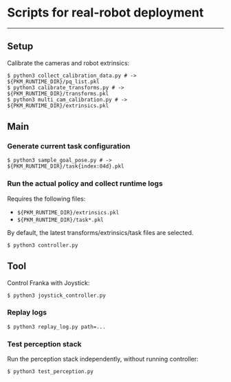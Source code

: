 # Scripts for real-robot deployment

---

## Setup

Calibrate the cameras and robot extrinsics:
```
$ python3 collect_calibration_data.py # -> ${PKM_RUNTIME_DIR}/pq_list.pkl
$ python3 calibrate_transforms.py # -> ${PKM_RUNTIME_DIR}/transforms.pkl
$ python3 multi_cam_calibration.py # -> ${PKM_RUNTIME_DIR}/extrinsics.pkl
```

## Main

### Generate current task configuration

```
$ python3 sample_goal_pose.py # -> ${PKM_RUNTIME_DIR}/task{index:04d}.pkl
```

### Run the actual policy and collect runtime logs

Requires the following files:

* `${PKM_RUNTIME_DIR}/extrinsics.pkl`
* `${PKM_RUNTIME_DIR}/task*.pkl`

By default, the latest transforms/extrinsics/task files are selected.

```
$ python3 controller.py
```

## Tool

Control Franka with Joystick:
```
$ python3 joystick_controller.py
```

### Replay logs

```
$ python3 replay_log.py path=...
```

### Test perception stack

Run the perception stack independently, without running controller:

```
$ python3 test_perception.py
```
